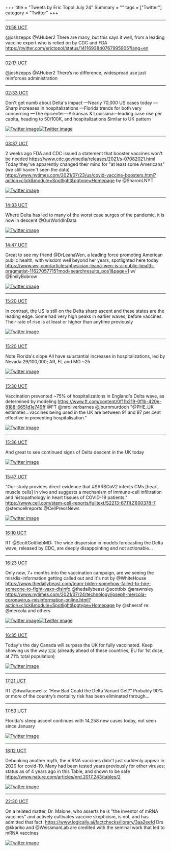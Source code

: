 +++
title = "Tweets by Eric Topol July 24"
Summary = ""
tags = ["Twitter"]
category = "Twitter"
+++


---

<a href="https://twitter.com/erictopol/status/1418752535611936768" target="_blank" rel="noreferer">01:58 UCT</a>

@joshzepps @AHuber2 There are many, but this says it well, from a leading vaccine expert who is relied on by CDC and FDA https://twitter.com/erictopol/status/1411693840767995905?lang=en



---

<a href="https://twitter.com/erictopol/status/1418757113904439298" target="_blank" rel="noreferer">02:17 UCT</a>

@joshzepps @AHuber2 There’s no difference, widespread use just reinforces administration



---

<a href="https://twitter.com/erictopol/status/1418761316911575042" target="_blank" rel="noreferer">02:33 UCT</a>

Don't get numb about Delta's impact
—Nearly 70,000 US cases today 
—Sharp increases in hospitalizations
—Florida trends for both very concerning
—The epicenter—Arkansas &amp; Louisiana—leading case rise per capita, heading to 50/100K, and hospitalizations        Similar to UK pattern 

<a href="E7By7qJUUAIK72m.jpg"  ><img src="E7By7qJUUAIK72m.jpg" alt="Twitter image" ></img></a><a href="E7BzlPjUUAICh38.jpg"  ><img src="E7BzlPjUUAICh38.jpg" alt="Twitter image" ></img></a>

---

<a href="https://twitter.com/erictopol/status/1418777384816316420" target="_blank" rel="noreferer">03:37 UCT</a>

2 weeks ago FDA and CDC issued a statement that booster vaccines won't be needed
https://www.cdc.gov/media/releases/2021/s-07082021.html
Today they've apparently changed their mind for "at least some Americans" (we still haven't seen the data)
https://www.nytimes.com/2021/07/23/us/covid-vaccine-boosters.html?action=click&module=Spotlight&pgtype=Homepage by @SharonLNYT 

<a href="E7CBlCOVoAIwIF3.jpg"  ><img src="E7CBlCOVoAIwIF3.jpg" alt="Twitter image" ></img></a>

---

<a href="https://twitter.com/erictopol/status/1418942529186123777" target="_blank" rel="noreferer">14:33 UCT</a>

Where Delta has led to many of the worst case surges of the pandemic, it is now in descent
@OurWorldInData 

<a href="E7EYdqUWYAUiazz.jpg"  ><img src="E7EYdqUWYAUiazz.jpg" alt="Twitter image" ></img></a>

---

<a href="https://twitter.com/erictopol/status/1418945846775750656" target="_blank" rel="noreferer">14:47 UCT</a>

Great to see my friend @DrLeanaWen, a leading force promoting American public health, with wisdom well beyond her years, spotlighted here today
https://www.wsj.com/articles/physician-leana-wen-is-a-public-health-pragmatist-11627057715?mod=searchresults_pos1&page=1 w/ @EmilyBobrow 

<a href="E7EbWTZX0AQJGQY.jpg"  ><img src="E7EbWTZX0AQJGQY.jpg" alt="Twitter image" ></img></a>

---

<a href="https://twitter.com/erictopol/status/1418954208036884480" target="_blank" rel="noreferer">15:20 UCT</a>

In contrast, the US is still on the Delta sharp ascent and these states are the leading edge. Some had very high peaks in earlier waves, before vaccines. Their rate of rise is at least or higher than anytime previously 

<a href="E7EgOiQX0AobKGC.jpg"  ><img src="E7EgOiQX0AobKGC.jpg" alt="Twitter image" ></img></a>

---

<a href="https://twitter.com/erictopol/status/1418954215326507008" target="_blank" rel="noreferer">15:20 UCT</a>

Note Florida's slope
All have substantial increases in hospitalizations, led by Nevada 29/100,000; AR, FL and MO ~25 

<a href="E7Ehs8aWQA09z3-.jpg"  ><img src="E7Ehs8aWQA09z3-.jpg" alt="Twitter image" ></img></a>

---

<a href="https://twitter.com/erictopol/status/1418956708714455040" target="_blank" rel="noreferer">15:30 UCT</a>

Vaccination prevented ~75% of hospitalizations in England's Delta wave, as determined by modeling
https://www.ft.com/content/0f11b219-0f1b-420e-8188-6651d1e749ff @FT @mroliverbarnes @jburnmurdoch 
"@PHE_UK estimates...vaccines being used in the UK are between 91 and 97 per cent effective in preventing hospitalisation." 

<a href="E7Ek8xsXsA00HMH.jpg"  ><img src="E7Ek8xsXsA00HMH.jpg" alt="Twitter image" ></img></a>

---

<a href="https://twitter.com/erictopol/status/1418958320413511680" target="_blank" rel="noreferer">15:36 UCT</a>

And great to see continued signs of Delta descent in the UK today 

<a href="E7Em9W8XMAEDVm1.jpg"  ><img src="E7Em9W8XMAEDVm1.jpg" alt="Twitter image" ></img></a>

---

<a href="https://twitter.com/erictopol/status/1418960966549610497" target="_blank" rel="noreferer">15:47 UCT</a>

"Our study provides direct evidence that #SARSCoV2 infects CMs [heart muscle cells] in vivo and suggests a mechanism of immune-cell infiltration and histopathology in heart tissues of COVID-19 patients."
https://www.cell.com/stem-cell-reports/fulltext/S2213-6711(21)00378-7 @stemcellreports @CellPressNews 

<a href="E7EpV0hWUAEuYHB.jpg"  ><img src="E7EpV0hWUAEuYHB.jpg" alt="Twitter image" ></img></a>

---

<a href="https://twitter.com/erictopol/status/1418966772997316611" target="_blank" rel="noreferer">16:10 UCT</a>

RT @ScottGottliebMD: The wide dispersion in models forecasting the Delta wave, released by CDC, are deeply disappointing and not actionable…



---

<a href="https://twitter.com/erictopol/status/1418970092100980736" target="_blank" rel="noreferer">16:23 UCT</a>

Only now, 7+ months into the vaccination campaign, are we seeing the mis/dis-information getting called out and it's not by @WhiteHouse
https://www.thedailybeast.com/team-biden-somehow-failed-to-hire-someone-to-fight-vaxx-disinfo @thedailybeast @scottbix @arawnsley 
https://www.nytimes.com/2021/07/24/technology/joseph-mercola-coronavirus-misinformation-online.html?action=click&module=Spotlight&pgtype=Homepage by @sheeraf re: @mercola and others 

<a href="E7EwU5RXsAA7MRp.jpg"  ><img src="E7EwU5RXsAA7MRp.jpg" alt="Twitter image" ></img></a><a href="E7ExBt-XsAI7Rcl.jpg"  ><img src="E7ExBt-XsAI7Rcl.jpg" alt="Twitter image" ></img></a>

---

<a href="https://twitter.com/erictopol/status/1418973129938903040" target="_blank" rel="noreferer">16:35 UCT</a>

Today's the day Canada will surpass the UK for fully vaccinated. Keep showing us the way 🇨🇦
(already ahead of these countries, EU for 1st dose, at 71% total population) 

<a href="E7Ez-2bX0AgmCdV.jpg"  ><img src="E7Ez-2bX0AgmCdV.jpg" alt="Twitter image" ></img></a>

---

<a href="https://twitter.com/erictopol/status/1418984691533766666" target="_blank" rel="noreferer">17:21 UCT</a>

RT @dwallacewells: “How Bad Could the Delta Variant Get?” Probably 90% or more of the country’s mortality risk has been eliminated through…



---

<a href="https://twitter.com/erictopol/status/1418992707712606208" target="_blank" rel="noreferer">17:53 UCT</a>

Florida's steep ascent continues with 14,258 new cases today, not seen since January 

<a href="E7FF3TBWYAkHcHp.jpg"  ><img src="E7FF3TBWYAkHcHp.jpg" alt="Twitter image" ></img></a>

---

<a href="https://twitter.com/erictopol/status/1418997501315543040" target="_blank" rel="noreferer">18:12 UCT</a>

Debunking another myth, the mRNA vaccines didn't just suddenly appear in 2020 for covid-19. Many had been  tested years previously for other viruses; status as of 4 years ago in this Table, and shown to be safe https://www.nature.com/articles/nrd.2017.243/tables/2 

<a href="E7FKlYKVUAAMNMZ.jpg"  ><img src="E7FKlYKVUAAMNMZ.jpg" alt="Twitter image" ></img></a>

---

<a href="https://twitter.com/erictopol/status/1419062510489980930" target="_blank" rel="noreferer">22:30 UCT</a>

On a related matter, Dr. Malone, who asserts he is "the inventor of mRNA vaccines" and actively cultivates vaccine skepticism, is not, and has admitted that fact: https://www.logically.ai/factchecks/library/3aa2eefd
Drs @kkariko and @WeissmanLab are credited with the seminal work that led to mRNA vaccines 

<a href="E7GFTdZUUAIBbCU.jpg"  ><img src="E7GFTdZUUAIBbCU.jpg" alt="Twitter image" ></img></a>